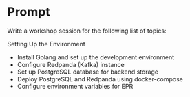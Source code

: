 # Prompt

Write a workshop session for the following list of topics:

Setting Up the Environment

- Install Golang and set up the development environment
- Configure Redpanda (Kafka) instance
- Set up PostgreSQL database for backend storage
- Deploy PostgreSQL and Redpanda using docker-compose
- Configure environment variables for EPR
